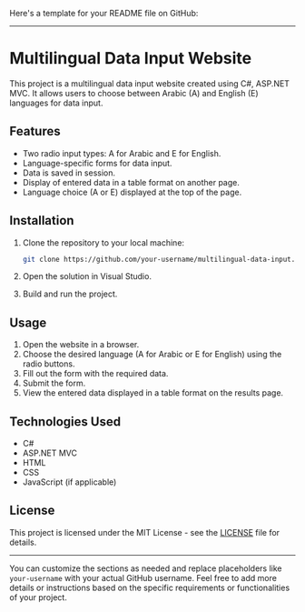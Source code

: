 Here's a template for your README file on GitHub:

---

# Multilingual Data Input Website

This project is a multilingual data input website created using C#, ASP.NET MVC. It allows users to choose between Arabic (A) and English (E) languages for data input.

## Features

- Two radio input types: A for Arabic and E for English.
- Language-specific forms for data input.
- Data is saved in session.
- Display of entered data in a table format on another page.
- Language choice (A or E) displayed at the top of the page.

## Installation

1. Clone the repository to your local machine:

   ```bash
   git clone https://github.com/your-username/multilingual-data-input.git
   ```

2. Open the solution in Visual Studio.

3. Build and run the project.

## Usage

1. Open the website in a browser.
2. Choose the desired language (A for Arabic or E for English) using the radio buttons.
3. Fill out the form with the required data.
4. Submit the form.
5. View the entered data displayed in a table format on the results page.

## Technologies Used

- C#
- ASP.NET MVC
- HTML
- CSS
- JavaScript (if applicable)

## License

This project is licensed under the MIT License - see the [LICENSE](LICENSE) file for details.

---

You can customize the sections as needed and replace placeholders like `your-username` with your actual GitHub username. Feel free to add more details or instructions based on the specific requirements or functionalities of your project.

